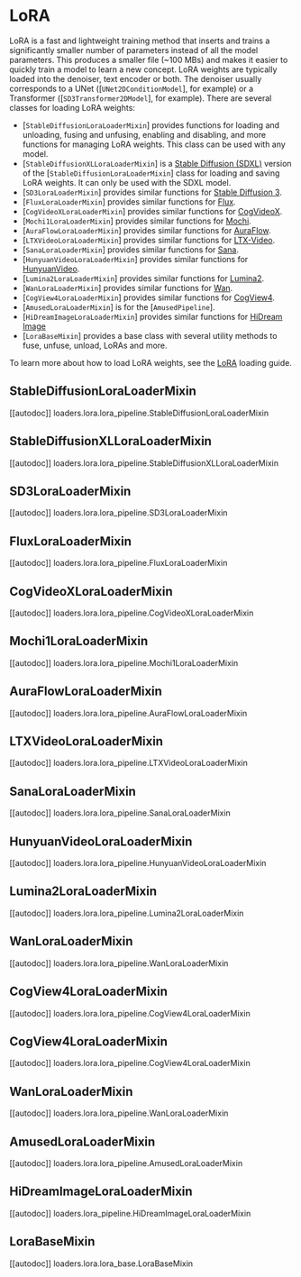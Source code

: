 <!--Copyright 2024 The HuggingFace Team. All rights reserved.

Licensed under the Apache License, Version 2.0 (the "License"); you may not use this file except in compliance with
the License. You may obtain a copy of the License at

http://www.apache.org/licenses/LICENSE-2.0

Unless required by applicable law or agreed to in writing, software distributed under the License is distributed on
an "AS IS" BASIS, WITHOUT WARRANTIES OR CONDITIONS OF ANY KIND, either express or implied. See the License for the
specific language governing permissions and limitations under the License.
-->

# LoRA

LoRA is a fast and lightweight training method that inserts and trains a significantly smaller number of parameters instead of all the model parameters. This produces a smaller file (~100 MBs) and makes it easier to quickly train a model to learn a new concept. LoRA weights are typically loaded into the denoiser, text encoder or both. The denoiser usually corresponds to a UNet ([`UNet2DConditionModel`], for example) or a Transformer ([`SD3Transformer2DModel`], for example). There are several classes for loading LoRA weights:

- [`StableDiffusionLoraLoaderMixin`] provides functions for loading and unloading, fusing and unfusing, enabling and disabling, and more functions for managing LoRA weights. This class can be used with any model.
- [`StableDiffusionXLLoraLoaderMixin`] is a [Stable Diffusion (SDXL)](../../api/pipelines/stable_diffusion/stable_diffusion_xl) version of the [`StableDiffusionLoraLoaderMixin`] class for loading and saving LoRA weights. It can only be used with the SDXL model.
- [`SD3LoraLoaderMixin`] provides similar functions for [Stable Diffusion 3](https://huggingface.co/blog/sd3).
- [`FluxLoraLoaderMixin`] provides similar functions for [Flux](https://huggingface.co/docs/diffusers/main/en/api/pipelines/flux).
- [`CogVideoXLoraLoaderMixin`] provides similar functions for [CogVideoX](https://huggingface.co/docs/diffusers/main/en/api/pipelines/cogvideox).
- [`Mochi1LoraLoaderMixin`] provides similar functions for [Mochi](https://huggingface.co/docs/diffusers/main/en/api/pipelines/mochi).
- [`AuraFlowLoraLoaderMixin`] provides similar functions for [AuraFlow](https://huggingface.co/fal/AuraFlow).
- [`LTXVideoLoraLoaderMixin`] provides similar functions for [LTX-Video](https://huggingface.co/docs/diffusers/main/en/api/pipelines/ltx_video).
- [`SanaLoraLoaderMixin`] provides similar functions for [Sana](https://huggingface.co/docs/diffusers/main/en/api/pipelines/sana).
- [`HunyuanVideoLoraLoaderMixin`] provides similar functions for [HunyuanVideo](https://huggingface.co/docs/diffusers/main/en/api/pipelines/hunyuan_video).
- [`Lumina2LoraLoaderMixin`] provides similar functions for [Lumina2](https://huggingface.co/docs/diffusers/main/en/api/pipelines/lumina2).
- [`WanLoraLoaderMixin`] provides similar functions for [Wan](https://huggingface.co/docs/diffusers/main/en/api/pipelines/wan).
- [`CogView4LoraLoaderMixin`] provides similar functions for [CogView4](https://huggingface.co/docs/diffusers/main/en/api/pipelines/cogview4).
- [`AmusedLoraLoaderMixin`] is for the [`AmusedPipeline`].
- [`HiDreamImageLoraLoaderMixin`] provides similar functions for [HiDream Image](https://huggingface.co/docs/diffusers/main/en/api/pipelines/hidream)
- [`LoraBaseMixin`] provides a base class with several utility methods to fuse, unfuse, unload, LoRAs and more.

<Tip>

To learn more about how to load LoRA weights, see the [LoRA](../../using-diffusers/loading_adapters#lora) loading guide.

</Tip>

## StableDiffusionLoraLoaderMixin

[[autodoc]] loaders.lora.lora_pipeline.StableDiffusionLoraLoaderMixin

## StableDiffusionXLLoraLoaderMixin

[[autodoc]] loaders.lora.lora_pipeline.StableDiffusionXLLoraLoaderMixin

## SD3LoraLoaderMixin

[[autodoc]] loaders.lora.lora_pipeline.SD3LoraLoaderMixin

## FluxLoraLoaderMixin

[[autodoc]] loaders.lora.lora_pipeline.FluxLoraLoaderMixin

## CogVideoXLoraLoaderMixin

[[autodoc]] loaders.lora.lora_pipeline.CogVideoXLoraLoaderMixin

## Mochi1LoraLoaderMixin

[[autodoc]] loaders.lora.lora_pipeline.Mochi1LoraLoaderMixin
## AuraFlowLoraLoaderMixin

[[autodoc]] loaders.lora.lora_pipeline.AuraFlowLoraLoaderMixin

## LTXVideoLoraLoaderMixin

[[autodoc]] loaders.lora.lora_pipeline.LTXVideoLoraLoaderMixin

## SanaLoraLoaderMixin

[[autodoc]] loaders.lora.lora_pipeline.SanaLoraLoaderMixin

## HunyuanVideoLoraLoaderMixin

[[autodoc]] loaders.lora.lora_pipeline.HunyuanVideoLoraLoaderMixin

## Lumina2LoraLoaderMixin

[[autodoc]] loaders.lora.lora_pipeline.Lumina2LoraLoaderMixin

## WanLoraLoaderMixin

[[autodoc]] loaders.lora.lora_pipeline.WanLoraLoaderMixin

## CogView4LoraLoaderMixin

[[autodoc]] loaders.lora.lora_pipeline.CogView4LoraLoaderMixin

## CogView4LoraLoaderMixin

[[autodoc]] loaders.lora.lora_pipeline.CogView4LoraLoaderMixin

## WanLoraLoaderMixin

[[autodoc]] loaders.lora.lora_pipeline.WanLoraLoaderMixin

## AmusedLoraLoaderMixin

[[autodoc]] loaders.lora.lora_pipeline.AmusedLoraLoaderMixin

## HiDreamImageLoraLoaderMixin

[[autodoc]] loaders.lora_pipeline.HiDreamImageLoraLoaderMixin

## LoraBaseMixin

[[autodoc]] loaders.lora.lora_base.LoraBaseMixin